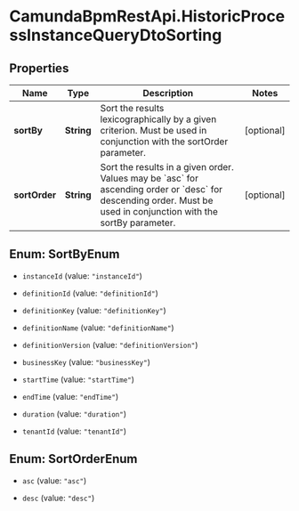 # CamundaBpmRestApi.HistoricProcessInstanceQueryDtoSorting

## Properties

Name | Type | Description | Notes
------------ | ------------- | ------------- | -------------
**sortBy** | **String** | Sort the results lexicographically by a given criterion. Must be used in conjunction with the sortOrder parameter. | [optional] 
**sortOrder** | **String** | Sort the results in a given order. Values may be &#x60;asc&#x60; for ascending order or &#x60;desc&#x60; for descending order. Must be used in conjunction with the sortBy parameter. | [optional] 



## Enum: SortByEnum


* `instanceId` (value: `"instanceId"`)

* `definitionId` (value: `"definitionId"`)

* `definitionKey` (value: `"definitionKey"`)

* `definitionName` (value: `"definitionName"`)

* `definitionVersion` (value: `"definitionVersion"`)

* `businessKey` (value: `"businessKey"`)

* `startTime` (value: `"startTime"`)

* `endTime` (value: `"endTime"`)

* `duration` (value: `"duration"`)

* `tenantId` (value: `"tenantId"`)





## Enum: SortOrderEnum


* `asc` (value: `"asc"`)

* `desc` (value: `"desc"`)




